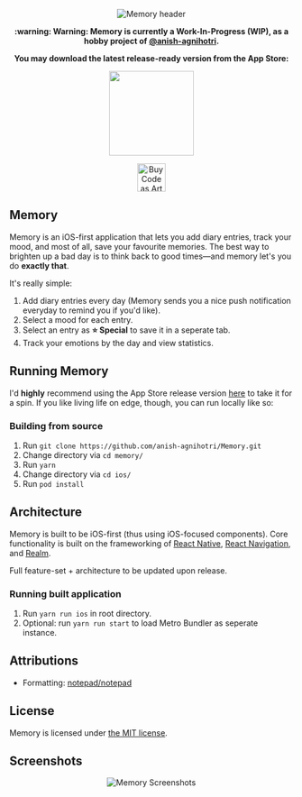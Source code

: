 <p align="center"><img src="https://i.imgur.com/nrP2uza.png" alt="Memory header"/></p>
<p align="center"><strong>:warning: Warning: Memory is currently a Work-In-Progress (WIP), as a hobby project of <a href="https://github.com/anish-agnihotri">@anish-agnihotri</a>.</strong></p>
<p align="center"><strong>You may download the latest release-ready version from the App Store:</strong></p>
<p align="center"><a href="https://apps.apple.com/ca/app/memory-mood-tracker-diary/id1500958805"><img src="https://i.ya-webdesign.com/images/app-store-download-button-png.png" width="150"/></a></p>
<p align="center"><a href="https://www.codeasart.com/Anish-Agnihotri/Memory"><img src="https://shields.io/badge/Buy-Code%20As%20Art-purple?logo=ethereum&style=for-the-badge" alt="Buy Code as Art" height="50"></a></p>


## Memory
Memory is an iOS-first application that lets you add diary entries, track your mood, and most of all, save your favourite memories. The best way to brighten up a bad day is to think back to good times—and memory let's you do **exactly that**.

It's really simple:
1. Add diary entries every day (Memory sends you a nice push notification everyday to remind you if you'd like).
2. Select a mood for each entry.
3. Select an entry as **:star: Special** to save it in a seperate tab.
4. Track your emotions by the day and view statistics.

## Running Memory
I'd **highly** recommend using the App Store release version [here](https://apps.apple.com/ca/app/memory-mood-tracker-diary/id1500958805) to take it for a spin. If you like living life on edge, though, you can run locally like so:

### Building from source
1. Run `git clone https://github.com/anish-agnihotri/Memory.git`
2. Change directory via `cd memory/`
3. Run `yarn`
4. Change directory via `cd ios/`
5. Run `pod install`

## Architecture
Memory is built to be iOS-first (thus using iOS-focused components). Core functionality is built on the frameworking of [React Native](https://github.com/facebook/react-native), [React Navigation](https://github.com/react-navigation/react-navigation), and [Realm](https://github.com/realm/realm-js).

Full feature-set + architecture to be updated upon release.

### Running built application
1. Run `yarn run ios` in root directory.
2. Optional: run `yarn run start` to load Metro Bundler as seperate instance.

## Attributions
* Formatting: [notepad/notepad](https://github.com/notepad/notepad/blob/master/README.md)

## License
Memory is licensed under [the MIT license](https://github.com/anish-agnihotri/Memory/blob/master/LICENSE.md).

## Screenshots
<p align="center"><img src="https://i.imgur.com/qUBhikR.png" alt="Memory Screenshots"/></p>
